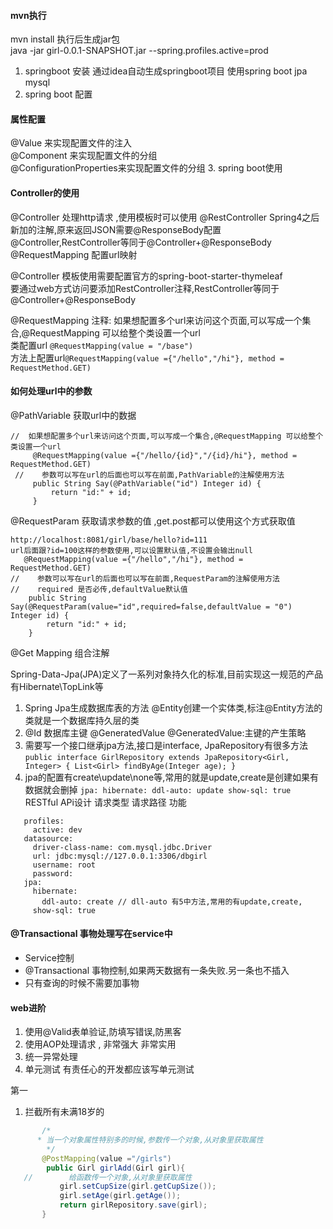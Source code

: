 #### mvn执行
mvn install 执行后生成jar包  
java -jar girl-0.0.1-SNAPSHOT.jar --spring.profiles.active=prod
1. springboot 安装  通过idea自动生成springboot项目
使用spring boot jpa  mysql
2. spring boot 配置
#### 属性配置
@Value 来实现配置文件的注入  
@Component 来实现配置文件的分组  
@ConfigurationProperties来实现配置文件的分组 
3. spring boot使用
#### Controller的使用  

@Controller 处理http请求 ,使用模板时可以使用 
@RestController Spring4之后新加的注解,原来返回JSON需要@ResponseBody配置@Controller,RestController等同于@Controller+@ResponseBody  
@RequestMapping 配置url映射

@Controller 模板使用需要配置官方的spring-boot-starter-thymeleaf  
要通过web方式访问要添加RestController注释,RestController等同于@Controller+@ResponseBody

@RequestMapping 注释:
如果想配置多个url来访问这个页面,可以写成一个集合,@RequestMapping 可以给整个类设置一个url  
类配置url `@RequestMapping(value = "/base")`  
方法上配置url`@RequestMapping(value ={"/hello","/hi"}, method = RequestMethod.GET)` 

#### 如何处理url中的参数
@PathVariable 获取url中的数据  
```
//  如果想配置多个url来访问这个页面,可以写成一个集合,@RequestMapping 可以给整个类设置一个url
     @RequestMapping(value ={"/hello/{id}","/{id}/hi"}, method = RequestMethod.GET)
 //    参数可以写在url的后面也可以写在前面,PathVariable的注解使用方法
     public String Say(@PathVariable("id") Integer id) {
         return "id:" + id;
     }
```
@RequestParam 获取请求参数的值  ,get.post都可以使用这个方式获取值
```
http://localhost:8081/girl/base/hello?id=111
url后面跟?id=100这样的参数使用,可以设置默认值,不设置会输出null
   @RequestMapping(value ={"/hello","/hi"}, method = RequestMethod.GET)
//    参数可以写在url的后面也可以写在前面,RequestParam的注解使用方法
//    required 是否必传,defaultValue默认值
    public String Say(@RequestParam(value="id",required=false,defaultValue = "0") Integer id) {
        return "id:" + id;
    }
```
@Get Mapping 组合注解   

Spring-Data-Jpa(JPA)定义了一系列对象持久化的标准,目前实现这一规范的产品有Hibernate\TopLink等  
1. Spring Jpa生成数据库表的方法 @Entity创建一个实体类,标注@Entity方法的类就是一个数据库持久层的类
2. @Id 数据库主键  @GeneratedValue @GeneratedValue:主键的产生策略
3. 需要写一个接口继承jpa方法,接口是interface, JpaRepository有很多方法 
`public interface GirlRepository extends JpaRepository<Girl, Integer> {
      List<Girl> findByAge(Integer age);
 }`
 4. jpa的配置有create\update\none等,常用的就是update,create是创建如果有数据就会删掉
 `jpa:
      hibernate:
        ddl-auto: update
      show-sql: true`
RESTful APi设计
请求类型 请求路径 功能

```spring:
   profiles:
     active: dev
   datasource:
     driver-class-name: com.mysql.jdbc.Driver
     url: jdbc:mysql://127.0.0.1:3306/dbgirl
     username: root
     password:
   jpa:
     hibernate:
       ddl-auto: create // dll-auto 有5中方法,常用的有update,create,
     show-sql: true
```
#### @Transactional 事物处理写在service中
* Service控制
* @Transactional 事物控制,如果两天数据有一条失败.另一条也不插入
* 只有查询的时候不需要加事物
 
 
 #### web进阶
 1. 使用@Valid表单验证,防填写错误,防黑客
 2. 使用AOP处理请求 , 非常强大 非常实用
 3. 统一异常处理
 4. 单元测试 有责任心的开发都应该写单元测试
 
 第一 
 1. 拦截所有未满18岁的
 ```java
        /*
       * 当一个对象属性特别多的时候,参数传一个对象,从对象里获取属性
         */
        @PostMapping(value ="/girls")
         public Girl girlAdd(Girl girl){
    //        给函数传一个对象,从对象里获取属性
            girl.setCupSize(girl.getCupSize());
            girl.setAge(girl.getAge());
            return girlRepository.save(girl);
        }
```